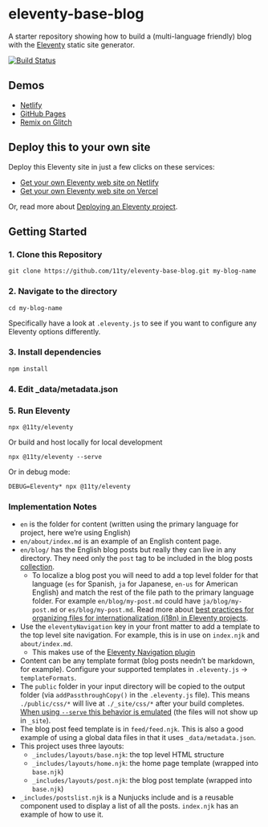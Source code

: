 # eleventy-base-blog

A starter repository showing how to build a (multi-language friendly) blog with the [Eleventy](https://github.com/11ty/eleventy) static site generator.

[![Build Status](https://travis-ci.org/11ty/eleventy-base-blog.svg?branch=master)](https://travis-ci.org/11ty/eleventy-base-blog)

## Demos

- [Netlify](https://eleventy-base-blog.netlify.com/)
- [GitHub Pages](https://11ty.github.io/eleventy-base-blog/)
- [Remix on Glitch](https://glitch.com/~11ty-eleventy-base-blog)

## Deploy this to your own site

Deploy this Eleventy site in just a few clicks on these services:

- [Get your own Eleventy web site on Netlify](https://app.netlify.com/start/deploy?repository=https://github.com/11ty/eleventy-base-blog)
- [Get your own Eleventy web site on Vercel](https://vercel.com/import/project?template=11ty%2Feleventy-base-blog)

Or, read more about [Deploying an Eleventy project](https://www.11ty.dev/docs/deployment/).

## Getting Started

### 1. Clone this Repository

```
git clone https://github.com/11ty/eleventy-base-blog.git my-blog-name
```

### 2. Navigate to the directory

```
cd my-blog-name
```

Specifically have a look at `.eleventy.js` to see if you want to configure any Eleventy options differently.

### 3. Install dependencies

```
npm install
```

### 4. Edit \_data/metadata.json

### 5. Run Eleventy

```
npx @11ty/eleventy
```

Or build and host locally for local development

```
npx @11ty/eleventy --serve
```

Or in debug mode:

```
DEBUG=Eleventy* npx @11ty/eleventy
```

### Implementation Notes

- `en` is the folder for content (written using the primary language for project, here we’re using English)
- `en/about/index.md` is an example of an English content page.
- `en/blog/` has the English blog posts but really they can live in any directory. They need only the `post` tag to be included in the blog posts [collection](https://www.11ty.dev/docs/collections/).
  - To localize a blog post you will need to add a top level folder for that language (`es` for Spanish, `ja` for Japanese, `en-us` for American English) and match the rest of the file path to the primary language folder. For example `en/blog/my-post.md` could have `ja/blog/my-post.md` or `es/blog/my-post.md`. Read more about [best practices for organizing files for internationalization (i18n) in Eleventy projects](https://www.11ty.dev/docs/i18n/).
- Use the `eleventyNavigation` key in your front matter to add a template to the top level site navigation. For example, this is in use on `index.njk` and `about/index.md`.
  - This makes use of the [Eleventy Navigation plugin](https://www.11ty.dev/docs/plugins/navigation/)
- Content can be any template format (blog posts needn’t be markdown, for example). Configure your supported templates in `.eleventy.js` -> `templateFormats`.
- The `public` folder in your input directory will be copied to the output folder (via `addPassthroughCopy()` in the `.eleventy.js` file). This means `./public/css/*` will live at `./_site/css/*` after your build completes. [When using `--serve` this behavior is emulated](/docs/copy/#passthrough-during-serve) (the files will not show up in `_site`).
- The blog post feed template is in `feed/feed.njk`. This is also a good example of using a global data files in that it uses `_data/metadata.json`.
- This project uses three layouts:
  - `_includes/layouts/base.njk`: the top level HTML structure
  - `_includes/layouts/home.njk`: the home page template (wrapped into `base.njk`)
  - `_includes/layouts/post.njk`: the blog post template (wrapped into `base.njk`)
- `_includes/postslist.njk` is a Nunjucks include and is a reusable component used to display a list of all the posts. `index.njk` has an example of how to use it.

